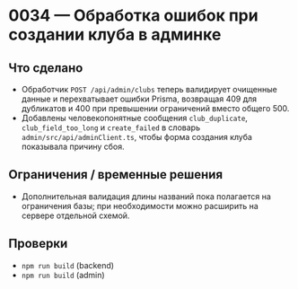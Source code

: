 # 0034 — Обработка ошибок при создании клуба в админке

## Что сделано
- Обработчик `POST /api/admin/clubs` теперь валидирует очищенные данные и перехватывает ошибки Prisma, возвращая 409 для дубликатов и 400 при превышении ограничений вместо общего 500.
- Добавлены человекопонятные сообщения `club_duplicate`, `club_field_too_long` и `create_failed` в словарь `admin/src/api/adminClient.ts`, чтобы форма создания клуба показывала причину сбоя.

## Ограничения / временные решения
- Дополнительная валидация длины названий пока полагается на ограничения базы; при необходимости можно расширить на сервере отдельной схемой.

## Проверки
- `npm run build` (backend)
- `npm run build` (admin)
